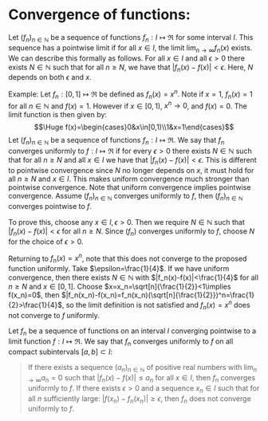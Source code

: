
# Convergence of functions:

Let $(f_n)_{n\in \mathbb{N}}$ be a sequence of functions $f_n:I\mapsto\Re$ for some interval $I$. This sequence has a pointwise limit if for all $x\in I$, the limit $\lim_{n\to\infty}f_n(x)$ exists. We can describe this formally as follows. For all $x\in I$ and all $\epsilon>0$ there exists $N\in \mathbb{N}$ such that for all $n\geq N$, we have that $|f_n(x)-f(x)|<\epsilon$. Here, $N$ depends on both $\epsilon$ and $x$. 

Example: Let $f_n:[0,1]\mapsto\Re$ be defined as $f_n(x)=x^n$. Note if $x=1$, $f_n(x)=1$ for all $n\in \mathbb{N}$ and $f(x)=1$. However if $x\in[0,1)$, $x^n\to 0$, and $f(x)=0$. The limit function is then given by:$$\Huge f(x)=\begin{cases}0&x\in[0,1)\\1&x=1\end{cases}$$
Let $(f_n)_{n\in \mathbb{N}}$ be a sequence of functions $f_n:I\mapsto\Re$. We say that $f_n$ converges uniformly to $f:I\mapsto\Re$ if for every $\epsilon>0$ there exists $N\in \mathbb{N}$ such that for all $n\geq N$ and all $x\in I$ we have that $|f_n(x)-f(x)|<\epsilon$. This is different to pointwise convergence since $N$ no longer depends on $x$, it must hold for all $n\geq N$ and $x\in I$. This makes uniform convergence much stronger than pointwise convergence. Note that uniform convergence implies pointwise convergence. Assume $(f_n)_{n\in \mathbb{N}}$ converges uniformly to $f$, then $(f_n)_{n\in \mathbb{N}}$ converges pointwise to $f$. 

To prove this, choose any $x\in I,\epsilon>0$. Then we require $N\in \mathbb{N}$ such that $|f_n(x)-f(x)|<\epsilon$ for all $n\geq N$. Since $(f_n)$ converges uniformly to $f$, choose $N$ for the choice of $\epsilon>0$.

Returning to $f_n(x)=x^n$, note that this does not converge to the proposed function uniformly. Take $\epsilon=\frac{1}{4}$. If we have uniform convergence, then there exists $N\in \mathbb{N}$ with $|f_n(x)-f(x)|<\frac{1}{4}$ for all $n\geq N$ and $x\in[0,1]$. Choose $x=x_n=\sqrt[n]{\frac{1}{2}}<1\implies f(x_n)=0$, then $|f_n(x_n)-f(x_n)=f_n(x_n)(\sqrt[n]{\frac{1}{2}})^n=\frac{1}{2}>\frac{1}{4}$, so the limit definition is not satisfied and $f_n(x)=x^n$ does not converge to $f$ uniformly.

Let $f_n$ be a sequence of functions on an interval $I$ converging pointwise to a limit function $f:I\mapsto\Re$. We say that $f_n$ converges uniformly to $f$ on all compact subintervals $[a,b]\subset I$:
> If there exists a sequence $(a_n)_{n\in \mathbb{N}}$ of positive real numbers with $\lim_{n\to \infty}a_n=0$ such that $|f_n(x)-f(x)|\leq a_n$ for all $x\in I$, then $f_n$ converges uniformly to $f$.
> If there exists $\epsilon>0$ and a sequence $x_n\in I$ such that for all $n$ sufficiently large: $|f(x_n)-f_n(x_n)|\geq\epsilon$, then $f_n$ does not converge uniformly to $f$.

